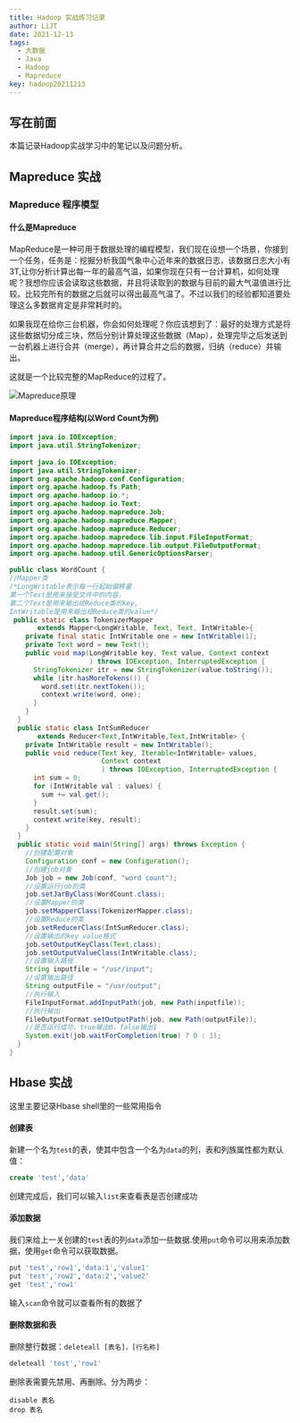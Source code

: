 ```yaml
---
title: Hadoop 实战练习记录
author: LiJT
date: 2021-12-13
tags: 
  - 大数据 
  - Java 
  - Hadoop 
  - Mapreduce
key: hadoop20211213
---
```


## 写在前面
本篇记录Hadoop实战学习中的笔记以及问题分析。

<!--more-->

## Mapreduce 实战
### Mapreduce 程序模型
#### 什么是Mapreduce
MapReduce是一种可用于数据处理的编程模型，我们现在设想一个场景，你接到一个任务，任务是：挖掘分析我国气象中心近年来的数据日志，该数据日志大小有3T,让你分析计算出每一年的最高气温，如果你现在只有一台计算机，如何处理呢？我想你应该会读取这些数据，并且将读取到的数据与目前的最大气温值进行比较。比较完所有的数据之后就可以得出最高气温了。不过以我们的经验都知道要处理这么多数据肯定是非常耗时的。

如果我现在给你三台机器，你会如何处理呢？你应该想到了：最好的处理方式是将这些数据切分成三块，然后分别计算处理这些数据（Map），处理完毕之后发送到一台机器上进行合并（merge），再计算合并之后的数据，归纳（reduce）并输出。

这就是一个比较完整的MapReduce的过程了。

![Mapreduce原理](/LiJT-Daily/images/2021121301.png)

#### Mapreduce程序结构(以Word Count为例)
```java
import java.io.IOException;
import java.util.StringTokenizer;
 
import java.io.IOException;
import java.util.StringTokenizer;
import org.apache.hadoop.conf.Configuration;
import org.apache.hadoop.fs.Path;
import org.apache.hadoop.io.*;
import org.apache.hadoop.io.Text;
import org.apache.hadoop.mapreduce.Job;
import org.apache.hadoop.mapreduce.Mapper;
import org.apache.hadoop.mapreduce.Reducer;
import org.apache.hadoop.mapreduce.lib.input.FileInputFormat;
import org.apache.hadoop.mapreduce.lib.output.FileOutputFormat;
import org.apache.hadoop.util.GenericOptionsParser;

public class WordCount {
//Mapper类
/*LongWritable表示每一行起始偏移量
第一个Text是用来接受文件中的内容，
第二个Text是用来输出给Reduce类的key,
IntWritable是用来输出给Reduce类的value*/
 public static class TokenizerMapper 
       extends Mapper<LongWritable, Text, Text, IntWritable>{
    private final static IntWritable one = new IntWritable(1);
    private Text word = new Text();
    public void map(LongWritable key, Text value, Context context
                    ) throws IOException, InterruptedException {
      StringTokenizer itr = new StringTokenizer(value.toString());
      while (itr.hasMoreTokens()) {
        word.set(itr.nextToken());
        context.write(word, one);
      }
    }
  }
  public static class IntSumReducer 
       extends Reducer<Text,IntWritable,Text,IntWritable> {
    private IntWritable result = new IntWritable();
    public void reduce(Text key, Iterable<IntWritable> values, 
                       Context context
                       ) throws IOException, InterruptedException {
      int sum = 0;
      for (IntWritable val : values) {
        sum += val.get();
      }
      result.set(sum);
      context.write(key, result);
    }
  }
  public static void main(String[] args) throws Exception {
    //创建配置对象
    Configuration conf = new Configuration();
    //创建job对象
    Job job = new Job(conf, "word count");
    //设置运行job的类
    job.setJarByClass(WordCount.class);
    //设置Mapper的类
    job.setMapperClass(TokenizerMapper.class);
    //设置Reduce的类
    job.setReducerClass(IntSumReducer.class);
    //设置输出的key value格式
    job.setOutputKeyClass(Text.class);
    job.setOutputValueClass(IntWritable.class);
    //设置输入路径
    String inputfile = "/usr/input";
    //设置输出路径
    String outputFile = "/usr/output";
    //执行输入
    FileInputFormat.addInputPath(job, new Path(inputfile));
    //执行输出
    FileOutputFormat.setOutputPath(job, new Path(outputFile));
    //是否运行成功，true输出0，false输出1
    System.exit(job.waitForCompletion(true) ? 0 : 1);
  }
}
```
## Hbase 实战
这里主要记录Hbase shell里的一些常用指令

#### 创建表
新建一个名为`test`的表，使其中包含一个名为`data`的列，表和列族属性都为默认值：
```sql
create 'test','data'
```

创建完成后，我们可以输入`list`来查看表是否创建成功

#### 添加数据
我们来给上一关创建的`test`表的列`data`添加一些数据.使用`put`命令可以用来添加数据，使用`get`命令可以获取数据。
```sql
put 'test','row1','data:1','value1'
put 'test','row2','data:2','value2'
get 'test','row1'
```

输入`scan`命令就可以查看所有的数据了

#### 删除数据和表
删除整行数据：`deleteall [表名]，[行名称]`
```sql
deleteall 'test','row1'
```

删除表需要先禁用、再删除。分为两步：
```
disable 表名
drop 表名
```